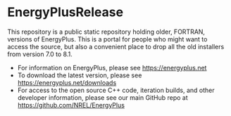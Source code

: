 # EnergyPlusRelease

This repository is a public static repository holding older, FORTRAN, versions of EnergyPlus.  This is a portal for people who might want to access the source, but also a convenient place to drop all the old installers from version 7.0 to 8.1.

* For information on EnergyPlus, please see https://energyplus.net
* To download the latest version, please see https://energyplus.net/downloads
* For access to the open source C++ code, iteration builds, and other developer information, please see our main GitHub repo at https://github.com/NREL/EnergyPlus
